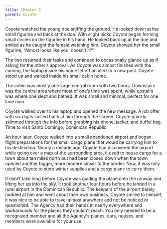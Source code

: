 ```yaml
---
title: Chapter 1
parent: Coyote
---
```

Coyote watched the young doe sniffing the ground. He looked down at the small figurine and back at the doe. With slight nicks Coyote began forming small circles on the figurine in his hand. He looked back up at the doe and smiled as he caught the female watching him. Coyote showed her the small figurine, “Almost looks like you, doesn’t it?”

The two resumed their tasks and continued to occasionally glance up as if asking for the other’s approval. As Coyote was almost finished with the carving, the laptop inside his home let off an alert to a new post. Coyote stood up and walked inside his small cabin home.

The cabin was mostly one large central room with two floors. Downstairs was the central area where most of one’s time was spent, while upstairs was where one slept and bathed. It was small and minimal, perfect for one lone man.

Coyote walked over to his laptop and opened the new message. A job offer with six digits smiled back at him through the screen. Coyote quickly skimmed through the info before grabbing his phone, jacket, and duffel bag. Time to visit Santo Domingo, Dominican Republic.

An hour later, Coyote walked into a small abandoned airport and began flight preparations for the small cargo plane that would be carrying him to his destination. Nearly a decade ago, Coyote had discovered the airport while going over a map of the surrounding area, it used to house cargo for a town about ten miles north but had been closed down when the town opened another bigger, more modern closer to the border. Now, it was only used by Coyote to store winter supplies and a cargo plane to carry them.

It didn’t take long before Coyote was guiding the plane onto the runway and lifting her up into the sky. It took another four hours before he landed in a rural airport in the Dominican Republic. The keepers of the airport barely nodded at him and went about their own business. Coyote smiled to himself, it was nice to be able to travel almost anywhere and not be noticed or questioned. The Agency had their hands in nearly everywhere and workarounds for the places they couldn't reach. You only needed to be a recognized member and all the Agency's planes, cars, houses, and members were available for your use.
